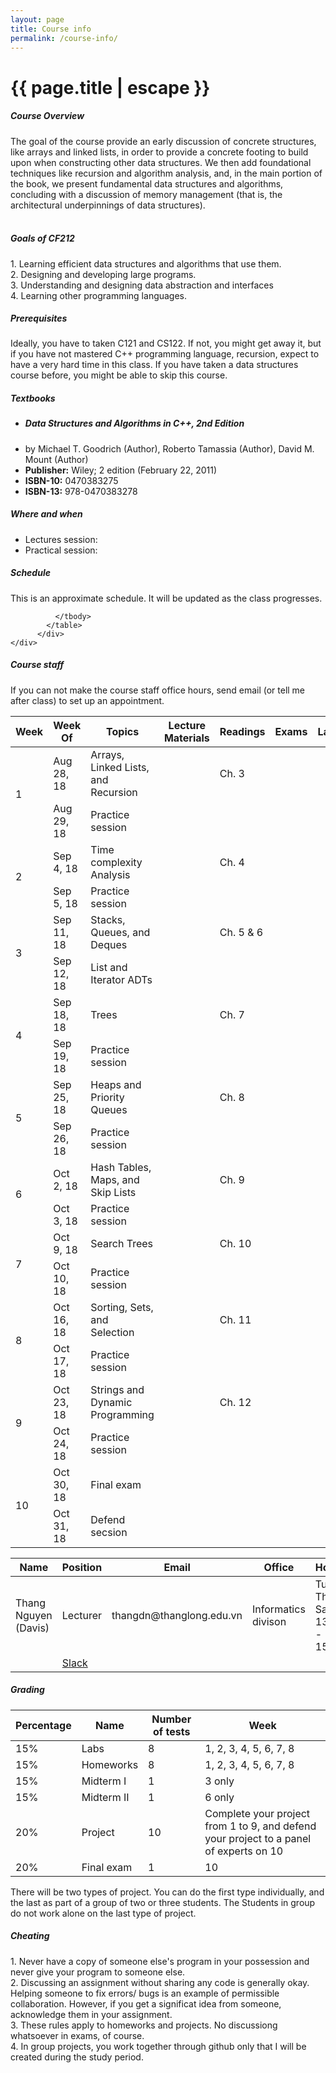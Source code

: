 ```yaml
---
layout: page
title: Course info
permalink: /course-info/
---
```


<h1 class="page-title red-text text-darken-3">{{ page.title | escape }}</h1>

<div class="section">
    <h5>Course Overview</h5> 
The goal of the course provide an early discussion of concrete structures, like arrays and linked lists, in order to provide a concrete footing to build upon when constructing other data structures. We then add foundational techniques like recursion and algorithm analysis, and, in the main portion of the book, we present fundamental data structures and algorithms, concluding with a discussion of memory management (that is, the architectural underpinnings of data structures).
<br>
<br>

</div>

<div class="divider"></div>
<div class="section">
    <h5>Goals of CF212</h5> 
1. Learning efficient data structures and algorithms that use them.
<br>
2. Designing and developing large programs.
<br>
3. Understanding and designing data abstraction and interfaces
<br>
4. Learning other programming languages.
</div>
<div class="divider"></div>
<div class="section">
    <h5>Prerequisites</h5> 
Ideally, you have to taken C121 and CS122. If not, you might get away it, but if you have not mastered C++ programming language, recursion, expect to have a very hard time in this class. If you have taken a data structures course before, you might be able to skip this course.
    
</div>

<div class="divider"></div>
<div class="section">
    <h5>Textbooks</h5> 
    <ul>
        <li><h5>Data Structures and Algorithms in C++, 2nd Edition</h5> </li>
        <li>by Michael T. Goodrich (Author), Roberto Tamassia (Author), David M. Mount (Author)</li>
        <li><b>Publisher:</b> Wiley; 2 edition (February 22, 2011)</li>
        <li><b>ISBN-10:</b> 0470383275 </li>
        <li><b>ISBN-13:</b> 978-0470383278 </li>
    </ul>
    
</div>

<div class="divider"></div>
<div class="section">
    <h5>Where and when</h5> 
    <ul>
        <li>Lectures session: </li>
        <li>Practical session: </li>
    </ul>
</div>
<div class="divider"></div>
<div class="section">
    <h5>Schedule</h5> 
    This is an approximate schedule. It will be updated as the class progresses.

<div class="row">
          <div class="col s12">
            <table class="striped centered">
             <thead class="card-panel  light-blue darken-4 white-text">
                <tr>
                    <th>Week</th>
                    <th>Week Of</th>
                    <th>Topics</th>
                    <th>Lecture Materials </th>
                    <th>Readings </th>
                    <th>Exams </th>
                    <th>Lab </th>
                    <th>Due </th>
                </tr>
              </thead>
              <tbody>
                <tr>
                  <td rowspan="2" >1</td>
                  <td>Aug 28, 18</td>
                  <td>Arrays, Linked Lists, and Recursion</td>
                  <td></td>
                  <td>Ch. 3 </td>
                  <td> </td>
                  <td> </td>
                  <td> </td>
                </tr>
                <tr>
                  <td>Aug 29, 18</td>
                  <td>Practice session</td>
                  <td> </td>
                  <td> </td>
                  <td> </td>
                  <td> </td>
                  <td> </td>
                </tr>
                <tr>
                  <td rowspan="2" >2</td>
                  <td>Sep 4, 18</td>
                  <td>Time complexity Analysis</td>
                  <td></td>
                  <td>Ch. 4 </td>
                  <td> </td>
                  <td> </td>
                  <td> </td>
                </tr>
                <tr>
                  <td>Sep 5, 18</td>
                  <td>Practice session</td>
                  <td> </td>
                  <td> </td>
                  <td> </td>
                  <td> </td>
                  <td> </td>
                </tr>
                <tr>
                  <td rowspan="2" >3</td>
                  <td>Sep 11, 18</td>
                  <td>Stacks, Queues, and Deques</td>
                  <td></td>
                  <td>Ch. 5 & 6 </td>
                  <td> </td>
                  <td> </td>
                  <td> </td>
                </tr>
               <tr>
                  <td>Sep 12, 18</td>
                  <td>List and Iterator ADTs</td>
                  <td> </td>
                  <td> </td>
                  <td> </td>
                  <td> </td>
                  <td> </td>
                </tr>
                <tr>
                  <td rowspan="2" >4</td>
                  <td>Sep 18, 18</td>
                  <td>Trees</td>
                  <td></td>
                  <td>Ch. 7 </td>
                  <td> </td>
                  <td> </td>
                  <td> </td>
                </tr>
                <tr>
                  <td>Sep 19, 18</td>
                  <td>Practice session</td>
                  <td> </td>
                  <td> </td>
                  <td> </td>
                  <td> </td>
                  <td> </td>
                </tr>
                <tr>
                  <td rowspan="2" >5</td>
                  <td>Sep 25, 18</td>
                  <td>Heaps and Priority Queues</td>
                  <td> </td>
                  <td>Ch. 8 </td>
                  <td> </td>
                  <td> </td>
                  <td> </td>
                </tr>
                <tr>
                  <td>Sep 26, 18</td>
                  <td>Practice session</td>
                  <td> </td>
                  <td> </td>
                  <td> </td>
                  <td> </td>
                  <td> </td>
                </tr>
                <tr>
                  <td rowspan="2" >6</td>
                  <td>Oct 2, 18</td>
                  <td>Hash Tables, Maps, and Skip Lists</td>
                  <td> </td>
                  <td>Ch. 9 </td>
                  <td> </td>
                  <td> </td>
                  <td> </td>
                </tr>
                <tr>
                  <td>Oct 3, 18</td>
                  <td>Practice session</td>
                  <td> </td>
                  <td> </td>
                  <td> </td>
                  <td> </td>
                  <td> </td>
                </tr>
                <tr>
                  <td rowspan="2" >7</td>
                  <td>Oct 9, 18</td>
                  <td>Search Trees</td>
                  <td> </td>
                  <td>Ch. 10 </td>
                  <td> </td>
                  <td> </td>
                  <td> </td>
                </tr>
                <tr>
                  <td>Oct 10, 18</td>
                  <td>Practice session</td>
                  <td> </td>
                  <td> </td>
                  <td> </td>
                  <td> </td>
                  <td> </td>
                </tr>
                <tr>
                  <td rowspan="2" >8</td>
                  <td>Oct 16, 18</td>
                  <td>Sorting, Sets, and Selection</td>
                  <td></td>
                  <td>Ch. 11 </td>
                  <td> </td>
                  <td> </td>
                  <td> </td>
                </tr>
                <tr>
                  <td>Oct 17, 18</td>
                  <td>Practice session</td>
                  <td> </td>
                  <td> </td>
                  <td> </td>
                  <td> </td>
                  <td> </td>
                </tr>
                <tr>
                  <td rowspan="2" >9</td>
                  <td>Oct 23, 18</td>
                  <td>Strings and Dynamic Programming</td>
                  <td> </td>
                  <td>Ch. 12 </td>
                  <td> </td>
                  <td> </td>
                  <td> </td>
                </tr>
                <tr>
                  <td>Oct 24, 18</td>
                  <td>Practice session</td>
                  <td> </td>
                  <td> </td>
                  <td> </td>
                  <td> </td>
                  <td> </td>
                </tr>
                <tr>
                  <td rowspan="2" >10</td>
                  <td>Oct 30, 18</td>
                  <td>Final exam</td>
                  <td> </td>
                  <td> </td>
                  <td> </td>
                  <td> </td>
                  <td> </td>
                </tr>
                <tr>
                  <td>Oct 31, 18</td>
                  <td>Defend secsion</td>
                  <td></td>
                  <td> </td>
                  <td> </td>
                  <td> </td>
                  <td> </td>
                </tr>
                
              </tbody>
            </table>
          </div>
    </div>
</div>

<div class="divider"></div>
<div class="section">
    <h5>Course staff</h5> 
    If you can not make the course staff office hours, send email (or tell me after class) to set up an appointment.

<div class="row">
          <div class="col s12">
            <table class="striped centered">
             <thead class="card-panel  light-blue darken-4 white-text">
                <tr>
                    <th>Name</th>
                    <th>Position</th>
                    <th>Email</th>
                    <th>Office</th>
                    <th>Hours</th>
                </tr>
              </thead>
              <tbody>
                <tr>
                  <td>Thang Nguyen (Davis)</td>
                  <td>Lecturer</td>
                  <td>thangdn@thanglong.edu.vn</td>
                  <td>Informatics divison</td>
                  <td>Tue, Thus, Sat 13:00 - 15:00</td>
                </tr>
                <tr>
                  <td></td>
                  <td><a href="https://join.slack.com/t/ctdl-vnu/shared_invite/enQtNDMwNzc3OTYzNjIwLTc0N2I0NTc3NTc2MDQ1NzdkNjhiZDQ2N2I4Mjk4NjViYTViNjQ3YTRiYjNmZjQ5MDcyM2YyNzA0YWI4YTkwMWY">Slack</a></td>
                  <td></td>
                  <td></td>
                  <td></td>
                </tr>
              </tbody>
            </table>
          </div>
    </div>
</div>
<div class="divider"></div>
<div class="section">
    <h5>Grading</h5> 
    <div class="row">
          <div class="col s12">
            <table class="striped centered">
             <thead class="card-panel teal lighten-2 white-text">
                <tr>
                    <th>Percentage</th>
                    <th>Name</th>
                    <th>Number of tests</th>
                    <th>Week</th>
                </tr>
              </thead>
              <tbody>
                <tr>
                  <td>15%</td>
                  <td>Labs</td>
                  <td>8</td>
                  <td>1, 2, 3, 4, 5, 6, 7, 8</td>
                </tr>
                <tr>
                  <td>15%</td>
                  <td>Homeworks</td>
                  <td>8</td>
                  <td>1, 2, 3, 4, 5, 6, 7, 8</td>
                </tr>
                <tr>
                  <td>15%</td>
                  <td>Midterm I</td>
                  <td>1</td>
                  <td>3 only</td>
                </tr>
                <tr>
                  <td>15%</td>
                  <td>Midterm II</td>
                  <td>1</td>
                  <td>6 only</td>
                </tr>
                <tr>
                  <td>20%</td>
                  <td>Project</td>
                  <td>10</td>
                  <td>Complete your project from 1 to 9, and defend your project to a panel of experts on 10</td>
                </tr>
                <tr>
                  <td>20%</td>
                  <td>Final exam</td>
                  <td>1</td>
                  <td>10</td>
                </tr>
              </tbody>
            </table>
          </div>
    </div>
    There will be two types of project. You can do the first type individually, and the last as part of a group of two or three students. The Students in group do not work alone on the last type of project.
</div>
<div class="divider"></div>
<div class="section">
    <h5>Cheating</h5> 
1. Never have a copy of someone else's program in your possession and never give your program to someone else.
<br>
2. Discussing an assignment without sharing any code is generally okay. Helping someone to fix errors/ bugs is an example of permissible collaboration. However, if you get a significat idea from someone, acknowledge them in your assignment.
<br>
3. These rules apply to homeworks and projects. No discussiong whatsoever in exams, of course.
<br>
4. In group projects, you work together through github only that I will be created during the study period.
    
</div>
